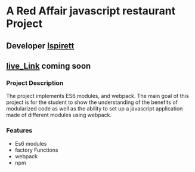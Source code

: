 # A Red Affair javascript restaurant Project 

## Developer [Ispirett](https://github.com/Ispirett)
## [live_Link](https://ispirett.github.io/javascript-restaurant/) coming soon

### Project Description

The project implements ES6 modules, and webpack. The main goal of this project is for the student to show the understanding of the benefits of modularized code as well as the ability to set up a javascript application made of different modules using webpack.


### Features
* Es6 modules 
* factory Functions
* webpack
* npm